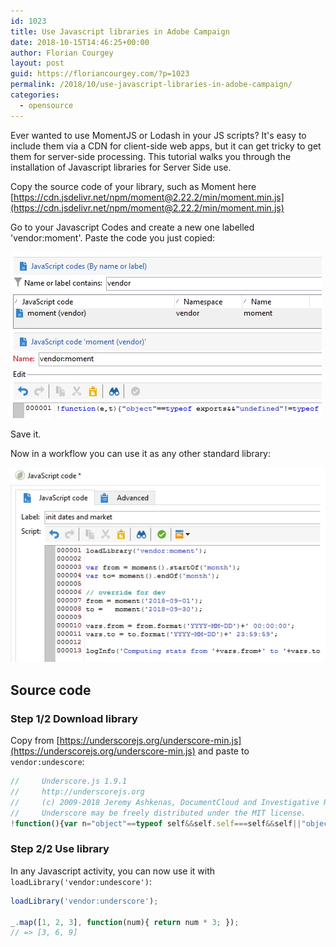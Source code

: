```yaml
---
id: 1023
title: Use Javascript libraries in Adobe Campaign
date: 2018-10-15T14:46:25+00:00
author: Florian Courgey
layout: post
guid: https://floriancourgey.com/?p=1023
permalink: /2018/10/use-javascript-libraries-in-adobe-campaign/
categories:
  - opensource
---
```

Ever wanted to use MomentJS or Lodash in your JS scripts? It's easy to include them via a CDN for client-side web apps, but it can get tricky to get them for server-side processing. This tutorial walks you through the installation of Javascript libraries for Server Side use.

<!--more-->

Copy the source code of your library, such as Moment here [https://cdn.jsdelivr.net/npm/moment@2.22.2/min/moment.min.js](https://cdn.jsdelivr.net/npm/moment@2.22.2/min/moment.min.js)

Go to your Javascript Codes and create a new one labelled 'vendor:moment'. Paste the code you just copied:

![todo](/assets/images/2018/10/Adobe-Campaign-create-external-library.jpg)

Save it.

Now in a workflow you can use it as any other standard library:

![todo](/assets/images/2018/10/Adobe-Campaign-use-external-library.jpg)

## Source code
### Step 1/2 Download library
Copy from [https://underscorejs.org/underscore-min.js](https://underscorejs.org/underscore-min.js) and paste to `vendor:undescore`:
```js
//     Underscore.js 1.9.1
//     http://underscorejs.org
//     (c) 2009-2018 Jeremy Ashkenas, DocumentCloud and Investigative Reporters & Editors
//     Underscore may be freely distributed under the MIT license.
!function(){var n="object"==typeof self&&self.self===self&&self||"object"==typeof global&&global.global===
```

### Step 2/2 Use library
In any Javascript activity, you can now use it with `loadLibrary('vendor:undescore')`:
```js
loadLibrary('vendor:underscore');

_.map([1, 2, 3], function(num){ return num * 3; });
// => [3, 6, 9]
```
